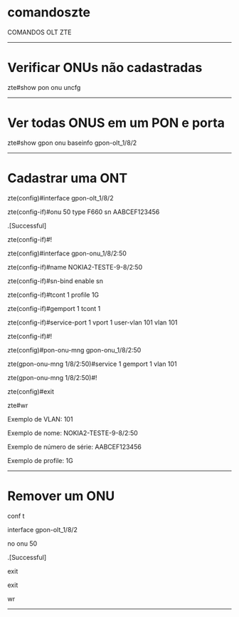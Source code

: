 # comandoszte
COMANDOS OLT ZTE


******************************************************************************************
# Verificar ONUs não cadastradas

zte#show pon onu uncfg
******************************************************************************************
# Ver todas ONUS em um PON e porta

zte#show gpon onu baseinfo gpon-olt_1/8/2
******************************************************************************************
# Cadastrar uma ONT

zte(config)#interface gpon-olt_1/8/2

zte(config-if)#onu 50 type F660 sn AABCEF123456 

.[Successful]

zte(config-if)#!

zte(config)#interface gpon-onu_1/8/2:50

zte(config-if)#name NOKIA2-TESTE-9-8/2:50

zte(config-if)#sn-bind enable sn

zte(config-if)#tcont 1  profile 1G

zte(config-if)#gemport 1  tcont 1

zte(config-if)#service-port 1 vport 1 user-vlan 101  vlan 101 

zte(config-if)#!

zte(config)#pon-onu-mng gpon-onu_1/8/2:50

zte(gpon-onu-mng 1/8/2:50)#service 1 gemport 1 vlan 101

zte(gpon-onu-mng 1/8/2:50)#!

zte(config)#exit

zte#wr


Exemplo de VLAN: 101

Exemplo de nome:  NOKIA2-TESTE-9-8/2:50

Exemplo de número de série:  AABCEF123456

Exemplo de profile: 1G

******************************************************************************************

# Remover um ONU

conf t

interface gpon-olt_1/8/2

no onu 50

.[Successful]

exit

exit

wr
******************************************************************************************
